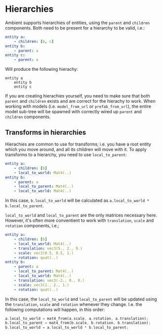 # Hierarchies

Ambient supports hierarchies of entities, using the `parent` and `children` components. Both need to be present for a hierarchy to be valid, i.e.:

```yml
entity a:
    - children: [b, c]
entity b:
    - parent: a
entity c:
    - parent: a
```

Will produce the following hierachy:
```
entity a
    entity b
    entity c
```

If you are creating hierachies yourself, you need to make sure that both `parent` and `children` exists and are correct for the hierachy to work.
When working with models (i.e. `model_from_url` or `prefab_from_url`), the entire model sub-tree will be spawned with correctly wired up `parent` and `children` components.

## Transforms in hierarchies

Hierachies are common to use for transforms; i.e. you have a root entity which you move around, and all its children will move with it.
To apply transforms to a hierarchy, you need to use `local_to_parent`:

```yml
entity a:
    - children: [b]
    - local_to_world: Mat4(..)
entity b:
    - parent: a
    - local_to_parent: Mat4(..)
    - local_to_world: Mat4(..)
```

In this case, `b.local_to_world` will be calculated as `a.local_to_world * b.local_to_parent`.

`local_to_world` and `local_to_parent` are the only matrices necessary here. However, it's often more conventient to work with `translation`, `scale` and `rotation` components, i.e.;

```yml
entity a:
    - children: [b]
    - local_to_world: Mat4(..)
    - translation: vec3(5., 2., 9.)
    - scale: vec3(0.5, 0.5, 1.)
    - rotation: quat(..)
entity b:
    - parent: a
    - local_to_parent: Mat4(..)
    - local_to_world: Mat4(..)
    - translation: vec3(-2., 0., 0.)
    - scale: vec3(1., 2., 1.)
    - rotation: quat(..)
```

In this case, the `local_to_world` and `local_to_parent` will be updated using the `translation`, `scale` and `rotation` whenever they change. I.e. the following computations will happen, in this order:

```rust
a.local_to_world = mat4_from(a.scale, a.rotation, a.translation);
b.local_to_parent = mat4_from(b.scale, b.rotation, b.translation);
b.local_to_world = a.local_to_world * b.local_to_parent;
```
